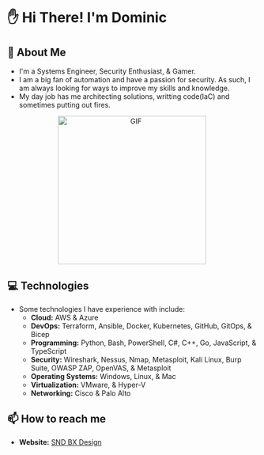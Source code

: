 # :hand: Hi There! I'm Dominic

## :scroll: About Me

- I'm a Systems Engineer, Security Enthusiast, & Gamer.
- I am a big fan of automation and have a passion for security. As such, I am always looking for ways to improve my skills and knowledge.
- My day job has me architecting solutions, writting code(IaC) and sometimes putting out fires.

<p align="center">
 <img src="https://media.giphy.com/media/NTur7XlVDUdqM/giphy.gif" alt="GIF" height="300"/>
 </p>


## :computer: Technologies

- Some technologies I have experience with include:
  - **Cloud:** AWS & Azure
  - **DevOps:** Terraform, Ansible, Docker, Kubernetes, GitHub, GitOps, & Bicep
  - **Programming:** Python, Bash, PowerShell, C#, C++, Go, JavaScript, & TypeScript
  - **Security:** Wireshark, Nessus, Nmap, Metasploit, Kali Linux, Burp Suite, OWASP ZAP, OpenVAS, & Metasploit
  - **Operating Systems:** Windows, Linux, & Mac
  - **Virtualization:** VMware, & Hyper-V
  - **Networking:** Cisco & Palo Alto

## :mailbox: How to reach me

- **Website:** [SND BX Design](https://www.sndbxdesign.com)
